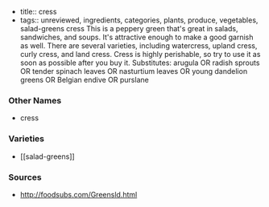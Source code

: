 - title:: cress
- tags:: unreviewed, ingredients, categories, plants, produce, vegetables, salad-greens
cress This is a peppery green that's great in salads, sandwiches, and soups. It's attractive enough to make a good garnish as well. There are several varieties, including watercress, upland cress, curly cress, and land cress. Cress is highly perishable, so try to use it as soon as possible after you buy it. Substitutes: arugula OR radish sprouts OR tender spinach leaves OR nasturtium leaves OR young dandelion greens OR Belgian endive OR purslane

### Other Names

* cress

### Varieties

* [[salad-greens]]

### Sources
* http://foodsubs.com/Greensld.html
